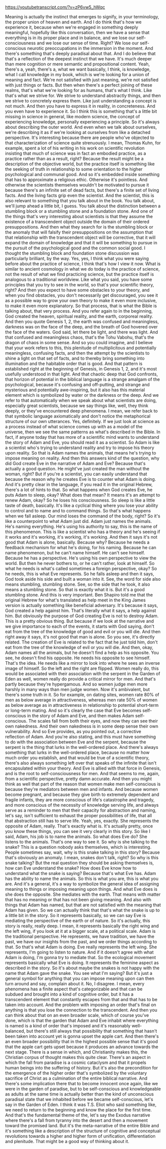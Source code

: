 https://youtubetranscript.com/?v=zP6vw5_hWqc

 Meaning is actually the instinct that emerges to signify, in your terminology, the proper union of heaven and earth. And I do think that's how we experience it, because when we're engaged in something deeply meaningful, hopefully like this conversation, then we have a sense that everything is in its proper place and in balance, and we lose our self-consciousness and we lose our sense of time. Right? We lose our self-conscious neurotic preoccupations in the immersion in the moment. And there's something that's deeply paradisal about that. And I do believe that that's a reflection of the deepest instinct that we have. It's much deeper than mere cognition or mere semantic and propositional content. Yeah, there's a, yeah, there's a, what we want basically, I think, is knowledge, what I call knowledge in my book, which is we're looking for a union of meaning and fact. We're not satisfied with just meaning, we're not satisfied with just things or facts. But then when there's a perfect joining of these realms, that's what we're looking for as humans, that's what I think. Like that's what we strive for. We strive to understand abstractly things, and then we strive to concretely express them. Like just understanding a concept is not much. And then you have to express it in reality, in concreteness. And you even have to experience it. So I think this is something that's a little bit missing in science in general, like modern science, the concept of experiencing knowledge, personally experiencing a principle. So it's always about describing the outer world. And even when we talk about ourselves, we're describing it as if we're looking at ourselves from like a detached perspective. It's interesting because there are people who've objected to that characterization of science quite strenuously. I mean, Thomas Kuhn, for example, spent a lot of his writing in his work on scientific revolution insisting that much of science was in fact an embodied practice, as a practice rather than as a result, right? Because the result might be a description of the objective world, but the practice itself is something like the seeking of truth in relationship to some orientation to the higher psychological and communal good. And so it's embedded inside something that has to approximate a religious ethic. Otherwise it's pointless. And otherwise the scientists themselves wouldn't be motivated to pursue it because there's an infinite set of dead facts, but there's a finite set of living facts. And the living facts grip even the scientist. And the scientist, this is also relevant to something that you talk about in the book. You talk about, we'll jump ahead a little bit, I guess. You talk about the distinction between a stumbling block or a stumbling stone and a foundation stone. And one of the things that's very interesting about scientists is that they assume the existence of a transcendent object outside the domain of their ordered presuppositions. And then what they search for is the stumbling block or the anomaly that will falsify their presuppositions on the assumption that that relationship with the transcendent object will be corrective, that it will expand the domain of knowledge and that it will be something to pursue in the pursuit of the psychological good and the common social good. I thought the stumbling block and foundation stone discussion was particularly brilliant, by the way. Yes, yes, I think what you were saying before about the practice of science, I think that's how I view it now. What is similar to ancient cosmology in what we do today is the practice of science, not the result of what we find practicing science, but the practice itself is analogous to a traditional worldview. Like what you said, you have some principles that you try to see in the world, so that's your scientific theory, right? And then you expect to have some obstacles to your theory, and when you find obstacles, you don't necessarily get discouraged, you see it as a possible way to grow your own theory to make it even more inclusive, to make it even more explanatory. So that process, that is what the Bible is talking about, that very process. And you refer again to in the beginning, God created the heaven, spiritual reality, and the earth, corporeal reality. And then you quote Genesis 1, 2, the earth was confused and meaningless, darkness was on the face of the deep, and the breath of God hovered over the face of the waters. God said, let there be light, and there was light. And that confused and meaningless chaos, that's the Tohu Vabohu, that's the dragon of chaos in some sense. And so you could imagine, and I believe that your work refers to this, this plenitude of multiplicitous and potentially meaningless, confusing facts, and then the attempt by the scientists to shine a light on that set of facts, and to thereby bring something into illumination and the habitable order that is good. And that pattern is established right at the beginning of Genesis, in Genesis 1, 2, and it's most usefully understood in that light. And that chaotic deep that God confronts, that horizon of potential in the biblical language is a strange amalgam of the psychological, because it's confusing and off-putting, and strange and mysterious and potentially awe-inspiring, but it also has this material element which is symbolized by water or the darkness or the deep. And we refer to that automatically when we speak about what scientists are doing, especially great scientists, because we say things like, well, they think deeply, or they've encountered deep phenomena. I mean, we refer back to that symbolic language axiomatically and don't notice the metaphorical structure of our own utterances. Yes, definitely. If we just look at science as a process instead of what science comes up with as a model of the universe, then we see the same patterns as what's described in the Bible. In fact, if anyone today that has more of a scientific mind wants to understand the story of Adam and Eve, you should read it as a scientist. So Adam is like a scientist who's trying to understand reality and try to impose his theory upon reality. So that is Adam names the animals, that means he's trying to impose meaning on reality. And then this answers kind of the question, why did God create Eve in the narrative of Adam and Eve? Because that's actually a good question. He might've just created the man without the woman, right? But if you're a scientist, you can easily understand that because the reason why he creates Eve is to counter what Adam is doing. And it's pretty clear in the language, if you read it in the original Hebrew, there's a lot of hints to that. So what happens when God creates Eve, he puts Adam to sleep, okay? What does that mean? It means it's an attempt to renew Adam, okay? So he loses his consciousness. So sleep is like a little taste of death, basically. It's like a cyclical thing where you lose your ability to control and to name and to command things. So that's what happens when we fall asleep. Our mind loses the command of the body, right? So it's like a counterpoint to what Adam just did. Adam just names the animals. He's naming everything. He's using his authority to say, this is the name of this phenomenon. This is like a scientist who has a theory and he's seeing if it works and it's working, it's working, it's working. And then it says it's not good that Adam is alone, basically. Because why? Because he needs a feedback mechanism for what he's doing, for his naming. Because he can name phenomenon, but he can't name himself. He can't see himself. Because he has a perspective. He's using his own perspective to view the world. But then he never bothers to, or he can't rather, look at himself. So what he needs is what's called sometimes a foreign perspective, okay? So he needs, this is what Eve represents. So he falls asleep and then it says, God took aside his side and built a woman into it. See, the word for side also means stumbling, stumbling stone. See, so the side that he took, it also means a stumbling stone. So that is exactly what it is. But it's a good stumbling stone. And this is very important. Ben Shapiro told me that the original Hebrew for what's translated as help meet in the King James version is actually something like beneficial adversary. It's because it says, God created a help against him. That's literally what it says, a help against him. But obviously the purpose of God creating Eve is not to destroy Adam. This is a pretty obvious thing. But because if we look at the narrative and we give importance to each of the events, it starts with God saying, don't eat from the tree of the knowledge of good and evil or you will die. And then right away it says, it's not good that man is alone. So you see, it's directly related. The creation of Eve is related to the fact that he just told him, don't eat from the tree of the knowledge of evil or you will die. And then, okay, Adam names all the animals, but he doesn't find a help as his opposite. You see, he doesn't find his opposite. He needs his opposite to see himself. That's the idea. He needs like a mirror to look into where he sees an inverse image of himself. So the left and the right are flipped. Women really do, this would be associated with their association with the serpent in the Garden of Eden as well, women really do provide a critical mirror for men. And that's partly because they're hypergamous. And so women judge men more harshly in many ways than men judge women. Now it's ambivalent, but there's some truth in it. So for example, on dating sites, women rate 80% of men as below average in attractiveness, whereas men rate 50% of women as below average as in attractiveness in relationship to potential short-term or long-term mating. And so it's clearly the case that Eve becomes self-conscious in the story of Adam and Eve, and then makes Adam self-conscious. The scales fall from both their eyes, and now they can see their own nakedness. And their own nakedness is in some deep sense their own vulnerability. And so Eve provides, as you pointed out, a corrective reflection of Adam. And you're also stating, and this must have something to do with the association between Eve and the serpent, because the serpent is the thing that lurks in the well-ordered place. And there's always something that lurks in the well-ordered place, because no matter how much order you establish, and that would be true of a scientific theory, there's also always something left over that speaks of the infinite that isn't encapsulated within your theory. And Eve is allied with that force in Genesis, and is the root to self-consciousness for men. And that seems to me, again, from a scientific perspective, pretty damn accurate. And then you might think as well that part of the reason that women make men self-conscious is because they're mediators between men and infants. And because women become pregnant, and because they give birth to extremely dependent and fragile infants, they are more conscious of life's catastrophe and tragedy, and more conscious of the necessity of knowledge serving life, and always serve as a reminder to men that their capacity for abstraction and naming, let's say, isn't sufficient to exhaust the proper possibilities of life, that all that abstraction still has to serve life. Yeah, yes, exactly. She represents the opposite of Adam, really. That's exactly what is. It's actually pretty, once you know these things, you can see it very clearly in this story. So like I said, Adam, his job is to name the animals. So what does Eve do? She listens to the animals. That's one way to see it. So why is she talking to the snake? This is a question nobody asks themselves, which is interesting. People sometimes say, wait, why is this snake talking in this story? Because that's obviously an anomaly. I mean, snakes don't talk, right? So why is this snake talking? But the real question they should be asking themselves is, how can Eve understand the snake? How does Eve know how to understand what the snake is saying? Because that's what Eve has. Adam has the ability to name the animals. So this is what you are, this is what you are. And it's a general, it's a way to symbolize the general idea of assigning meaning to things or imposing meaning upon things. And what Eve does is she does the opposite. She mediates with the earth. That means with matter that has no meaning or that has not been giving meaning. And also with things that Adam has named, but that are not satisfied with the meaning that Adam has given. So we can actually think that that's what the snake is up to a little bit in the story. So it represents basically, so we can say Eve is mediating the perspective of the earth or of nature. So it's actually, this story is really, really deep. I mean, it represents basically the right wing and the left wing, if you look at it at a bigger scale, at a political scale. Adam is the traditional perspective. He represents, we have tradition, we have the past, we have our insights from the past, and we order things according to that. So that's what Adam is doing. Eve really represents the left wing. She represents, I'm going to listen to nature. And if it doesn't agree with what Adam is doing, I'm gonna try to mediate that. So the ecological movement represents basically what Eve is doing. It represents the feminine aspect as described in the story. So it's about maybe the snakes is not happy with the name that Adam gave the snake. You see what I'm saying? But it's just a general symbol for anything that you can impose meaning upon can then turn around and say, complain about it. No, I disagree. I mean, every phenomena has a finite aspect that's categorizable and that can be subdued and brought into a kind of cognitive order, but it has a transcendent element that constantly escapes from that and that has to be taken into account. And the problem with imposing an order that's final on anything is that you lose the connection to the transcendent. And then you can think about that on an even broader scale, which of course you've done, which is that the garden that Adam and Eve inhabit where everything is named is a kind of order that's imposed and it's reasonably well-balanced, but there's still always that possibility that something that hasn't been taken into account yet is gonna upset the apple cart. And then there's an even broader possibility that in the highest possible sense that it's good that the apple cart gets upset because it produces an advance towards the next stage. There is a sense in which, and Christianity makes this, the Christian corpus of thought makes this quite clear. There's an aspect in which the fall from paradise is a cosmic cataclysm and that it propels human beings into the suffering of history. But it's also the precondition for the emergence of the higher order that's symbolized by the voluntary sacrifice of Christ as a culmination of the entire biblical narrative. And there's some implication there that to become innocent once again, like we were in the garden of paradise, but to be self-conscious and knowledgeable as adults at the same time is actually better than the kind of unconscious paradisal state that we inhabited before we became self-conscious, let's say in the Garden of Eden. I think it was T.S. Eliot who said something like, we need to return to the beginning and know the place for the first time. And that's the fundamental theme of the, let's say the Exodus narrative where there's a fall from tyranny into the desert and then a movement toward the promised land. But it's the meta-narrative of the entire Bible and it's something like a description of the structure of cognitive and conceptual revolutions towards a higher and higher form of unification, differentiation and plenitude. That might be a good way of thinking about it.